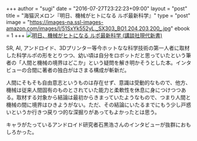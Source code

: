 +++
author = "sugi"
date = "2016-07-27T23:22:23+09:00"
layout = "post"
title = "海猫沢メロン『明日、機械がヒトになる ルポ最新科学』"
type = "post"
image = "https://images-na.ssl-images-amazon.com/images/I/51SxYk552yL._SX303_BO1,204,203,200_.jpg"
ebook = 1
+++
<a href="http://www.amazon.co.jp/exec/obidos/ASIN/4062883686/chezsugi-22/ref=nosim/" name="amazletlink" target="_blank"><img src="http://ecx.images-amazon.com/images/I/51SxYk552yL.jpg" alt="明日、機械がヒトになる ルポ最新科学 (講談社現代新書)" class="alignleft"  /></a>

SR, AI, アンドロイド、3Dプリンター等今ホットなな科学技術の第一人者に取材した科学ルポの形をとりつつ、幼い頃は自分をロボットだと思っていたという筆者の「人間と機械の境界はどこか」という疑問を解き明かそうとした本。インタビューの合間に著者の独白がはさまる構成が斬新だ。

人間にそもそも自由意志というものは存在せず、意識は受動的なもので、他方、機械は従来人間固有のものとされていた能力と柔軟性を休息に身につけつつある。取材する対象から結論は最初からきまっていたようなもので、つまり人間と機械の間に境界はひきようがない。ただ、その結論にいたるまでにもう少し戸惑いというか行きつ戻りつ的な深掘りがあってもよかったとは思う。

キャラがたっているアンドロイド研究者石黒浩さんのインタビューが抜群におもしろかった。

